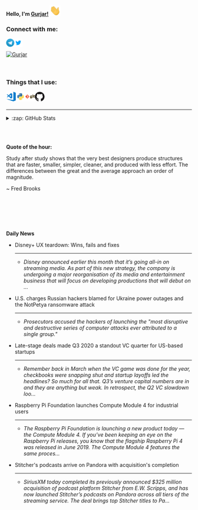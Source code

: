 #### Hello, I'm [Gurjar!](https://GurjarKing.github.io) <img src="https://raw.githubusercontent.com/ABSphreak/ABSphreak/master/gifs/Hi.gif" width="30px"></h2>


### Connect with me:

[<img align="left" alt="Gurjar | Telegram" width="22px" src="https://raw.githubusercontent.com/github/explore/80688e429a7d4ef2fca1e82350fe8e3517d3494d/topics/telegram/telegram.png" />][Telegram]
[<img align="left" alt="Gurjar | Twitter" width="22px" src="https://raw.githubusercontent.com/github/explore/80688e429a7d4ef2fca1e82350fe8e3517d3494d/topics/twitter/twitter.png" />][Twitter]
<br >
<br >
<a href="https://github.com/GurjarKing"><img src="https://komarev.com/ghpvc/?username=GurjarKing" alt="Gurjar" /></a> <br />
<br />
<br />
<!-- <br >

![](https://visitor-badge.glitch.me/badge?page_id=GurjarKing)

<br /> -->

### Things that I use:

[<img align="left" alt="Visual Studio Code" width="26px" src="https://raw.githubusercontent.com/github/explore/80688e429a7d4ef2fca1e82350fe8e3517d3494d/topics/visual-studio-code/visual-studio-code.png" />][VSCode]
[<img align="left" alt="Python" width="26px" src="https://raw.githubusercontent.com/github/explore/80688e429a7d4ef2fca1e82350fe8e3517d3494d/topics/python/python.png" />][Python]
[<img align="left" alt="Git" width="26px" src="https://raw.githubusercontent.com/github/explore/80688e429a7d4ef2fca1e82350fe8e3517d3494d/topics/git/git.png" />][Git]
[<img align="left" alt="GitHub" width="26px" src="https://raw.githubusercontent.com/github/explore/78df643247d429f6cc873026c0622819ad797942/topics/github/github.png" />][Github]

<br />
<br />

---
<details>
  <summary>:zap: GitHub Stats</summary>

<img align="left" alt="Gurjar's Github Stats" src="https://github-readme-stats.vercel.app/api?username=GurjarKing&show_icons=true&hide_border=true&count_private=true&include_all_commit=true&theme=algolia" />

</details>

<!-- ### 🔔 My latest tweet
<a href="https://twitter.com/Gurjar_King43" target="_blank">
	<img src="https://github.com/GurjarKing/GurjarKing/raw/master/tweet.png" width="70%" align="center" alt="Click to view on Twitter" title="My latest tweet, as an image"/>
</a> -->
<br>

<pre>

</pre>

**Quote of the hour:**

Study after study shows that the very best designers produce structures that are faster, smaller, simpler, cleaner, and produced with less effort. The differences between the great and the average approach an order of magnitude.

~ Fred Brooks
<pre>

</pre>
<br>
<pre>


</pre>
<strong>Daily News</strong>
  
  - Disney+ UX teardown: Wins, fails and fixes
     <hr/>
     
      - *Disney announced earlier this month that it’s going all-in on streaming media. As part of this new strategy, the company is undergoing a major reorganisation of its media and entertainment business that will focus on developing productions that will debut on …*
     
  - U.S. charges Russian hackers blamed for Ukraine power outages and the NotPetya ransomware attack
      <hr/>
      
      - *Prosecutors accused the hackers of launching the "most disruptive and destructive series of computer attacks ever attributed to a single group."*
      
  - Late-stage deals made Q3 2020 a standout VC quarter for US-based startups
      <hr/>
      
      - *Remember back in March when the VC game was done for the year, checkbooks were snapping shut and startup layoffs led the headlines? So much for all that. Q3’s venture capital numbers are in and they are anything but weak. In retrospect, the Q2 VC slowdown loo…*
      
  - Raspberry Pi Foundation launches Compute Module 4 for industrial users
      <hr/>
      
      - *The Raspberry Pi Foundation is launching a new product today — the Compute Module 4. If you’ve been keeping an eye on the Raspberry Pi releases, you know that the flagship Raspberry Pi 4 was released in June 2019. The Compute Module 4 features the same proces…*
       
  - Stitcher's podcasts arrive on Pandora with acquisition's completion
      <hr/>
       
       - *SiriusXM today completed its previously announced $325 million acquisition of podcast platform Stitcher from E.W. Scripps, and has now launched Stitcher’s podcasts on Pandora across all tiers of the streaming service. The deal brings top Stitcher titles to Pa…*
      

<br />

[VSCode]: https://code.visualstudio.com/
[Python]: https://www.python.org/
[Git]: https://git-scm.com/
[Github]: https://github.com/
[Telegram]: https://t.me/Gurjar_King/
[Twitter]: https://twitter.com/Gurjar_King43/
